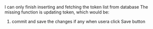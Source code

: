 ﻿I can only finish inserting and fetching the token list from database
The missing function is updating token, which would be:
1. commit and save the changes if any when usera click Save button